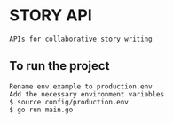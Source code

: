# STORY API
    
    APIs for collaborative story writing

## To run the project

    Rename env.example to production.env
    Add the necessary environment variables
    $ source config/production.env
    $ go run main.go